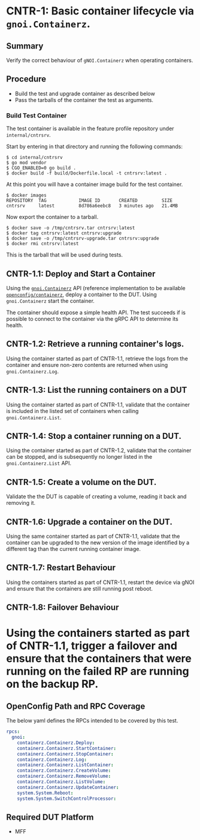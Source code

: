 # CNTR-1: Basic container lifecycle via `gnoi.Containerz`.

## Summary

Verify the correct behaviour of `gNOI.Containerz` when operating containers.

## Procedure

* Build the test and upgrade container as described below
* Pass the tarballs of the container the test as arguments.

### Build Test Container

The test container is available in the feature profile repository under
`internal/cntrsrv`.

Start by entering in that directory and running the following commands:

```shell
$ cd internal/cntrsrv
$ go mod vendor
$ CGO_ENABLED=0 go build .
$ docker build -f build/Dockerfile.local -t cntrsrv:latest .
```

At this point you will have a container image build for the test container.

```shell
$ docker images
REPOSITORY  TAG            IMAGE ID       CREATED         SIZE
cntrsrv     latest         8d786a6eebc8   3 minutes ago   21.4MB
```

Now export the container to a tarball.

```shell
$ docker save -o /tmp/cntrsrv.tar cntrsrv:latest
$ docker tag cntrsrv:latest cntrsrv:upgrade
$ docker save -o /tmp/cntrsrv-upgrade.tar cntrsrv:upgrade
$ docker rmi cntrsrv:latest
```

This is the tarball that will be used during tests.

## CNTR-1.1: Deploy and Start a Container

Using the
[`gnoi.Containerz`](https://github.com/openconfig/gnoi/tree/main/containerz) API
(reference implementation to be available
[`openconfig/containerz`](https://github.com/openconfig/containerz), deploy a
container to the DUT. Using `gnoi.Containerz` start the container.

The container should expose a simple health API. The test succeeds if is
possible to connect to the container via the gRPC API to determine its health.

## CNTR-1.2: Retrieve a running container's logs.

Using the container started as part of CNTR-1.1, retrieve the logs from the
container and ensure non-zero contents are returned when using
`gnoi.Containerz.Log`.

## CNTR-1.3: List the running containers on a DUT

Using the container started as part of CNTR-1.1, validate that the container is
included in the listed set of containers when calling `gnoi.Containerz.List`.

## CNTR-1.4: Stop a container running on a DUT.

Using the container started as part of CNTR-1.2, validate that the container can
be stopped, and is subsequently no longer listed in the `gnoi.Containerz.List`
API.

## CNTR-1.5: Create a volume on the DUT.

Validate the the DUT is capable of creating a volume, reading it back
and removing it. 

## CNTR-1.6: Upgrade a container on the DUT.

Using the same container started as part of CNTR-1.1, validate that the container
can be upgraded to the new version of the image identified by a different tag
than the current running container image. 

## CNTR-1.7: Restart Behaviour

Using the containers started as part of CNTR-1.1, restart the device via gNOI
and ensure that the containers are still running post reboot.

## CNTR-1.8: Failover Behaviour

Using the containers started as part of CNTR-1.1, trigger a failover and 
ensure that the containers that were running on the failed RP are running 
on the backup RP.
=

## OpenConfig Path and RPC Coverage

The below yaml defines the RPCs intended to be covered by this test.

```yaml
rpcs:
  gnoi:
    containerz.Containerz.Deploy:
    containerz.Containerz.StartContainer:
    containerz.Containerz.StopContainer:
    containerz.Containerz.Log:
    containerz.Containerz.ListContainer:
    containerz.Containerz.CreateVolume:
    containerz.Containerz.RemoveVolume:
    containerz.Containerz.ListVolume:
    containerz.Containerz.UpdateContainer:
    system.System.Reboot:
    system.System.SwitchControlProcessor:
```

## Required DUT Platform

* MFF
